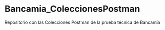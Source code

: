 # Bancamia_ColeccionesPostman
Repositorio con las Colecciones Postman de la prueba técnica de Bancamía
